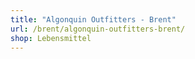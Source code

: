 ```yaml
---
title: "Algonquin Outfitters - Brent"
url: /brent/algonquin-outfitters-brent/
shop: Lebensmittel
---
```

